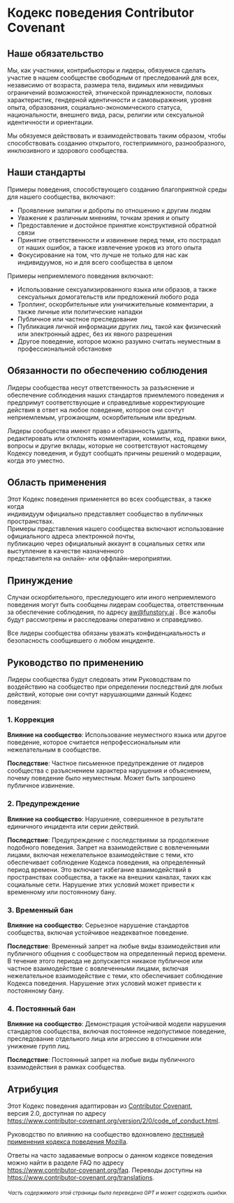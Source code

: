 # Кодекс поведения Contributor Covenant

## Наше обязательство

Мы, как участники, контрибьюторы и лидеры, обязуемся сделать участие в нашем сообществе свободным от преследований для всех, независимо от возраста, размера тела, видимых или невидимых ограничений возможностей, этнической принадлежности, половых характеристик, гендерной идентичности и самовыражения, уровня опыта, образования, социально-экономического статуса, национальности, внешнего вида, расы, религии или сексуальной идентичности и ориентации.

Мы обязуемся действовать и взаимодействовать таким образом, чтобы способствовать созданию открытого, гостеприимного, разнообразного, инклюзивного и здорового сообщества.

## Наши стандарты

Примеры поведения, способствующего созданию благоприятной среды для нашего сообщества, включают:

* Проявление эмпатии и доброты по отношению к другим людям
* Уважение к различным мнениям, точкам зрения и опыту
* Предоставление и достойное принятие конструктивной обратной связи
* Принятие ответственности и извинение перед теми, кто пострадал от наших ошибок, а также извлечение уроков из этого опыта
* Фокусирование на том, что лучше не только для нас как индивидуумов, но и для всего сообщества в целом

Примеры неприемлемого поведения включают:

* Использование сексуализированного языка или образов, а также сексуальных домогательств или предложений любого рода  
* Троллинг, оскорбительные или уничижительные комментарии, а также личные или политические нападки  
* Публичное или частное преследование  
* Публикация личной информации других лиц, такой как физический или электронный адрес, без их явного разрешения  
* Другое поведение, которое можно разумно считать неуместным в профессиональной обстановке

## Обязанности по обеспечению соблюдения

Лидеры сообщества несут ответственность за разъяснение и обеспечение соблюдения наших стандартов приемлемого поведения и предпримут соответствующие и справедливые корректирующие действия в ответ на любое поведение, которое они сочтут неприемлемым, угрожающим, оскорбительным или вредным.

Лидеры сообщества имеют право и обязанность удалять, редактировать или отклонять комментарии, коммиты, код, правки вики, вопросы и другие вклады, которые не соответствуют настоящему Кодексу поведения, и будут сообщать причины решений о модерации, когда это уместно.

## Область применения

Этот Кодекс поведения применяется во всех сообществах, а также когда  
индивидуум официально представляет сообщество в публичных пространствах.  
Примеры представления нашего сообщества включают использование официального адреса электронной почты,  
публикацию через официальный аккаунт в социальных сетях или выступление в качестве назначенного  
представителя на онлайн- или оффлайн-мероприятии.

## Принуждение

Случаи оскорбительного, преследующего или иного неприемлемого поведения могут быть
сообщены лидерам сообщества, ответственным за обеспечение соблюдения, по адресу
aw@funstory.ai .
Все жалобы будут рассмотрены и расследованы оперативно и справедливо.

Все лидеры сообщества обязаны уважать конфиденциальность и безопасность
сообщившего о любом инциденте.

## Руководство по применению

Лидеры сообщества будут следовать этим Руководствам по воздействию на сообщество при определении последствий для любых действий, которые они сочтут нарушающими данный Кодекс поведения:

### 1. Коррекция

**Влияние на сообщество**: Использование неуместного языка или другое поведение, которое считается непрофессиональным или нежелательным в сообществе.

**Последствие**: Частное письменное предупреждение от лидеров сообщества с разъяснением характера нарушения и объяснением, почему поведение было неуместным. Может быть запрошено публичное извинение.

### 2. Предупреждение

**Влияние на сообщество**: Нарушение, совершенное в результате единичного инцидента или серии действий.

**Последствие**: Предупреждение с последствиями за продолжение подобного поведения. Запрет на взаимодействие с вовлеченными лицами, включая нежелательное взаимодействие с теми, кто обеспечивает соблюдение Кодекса поведения, на определенный период времени. Это включает избегание взаимодействий в пространствах сообщества, а также на внешних каналах, таких как социальные сети. Нарушение этих условий может привести к временному или постоянному бану.

### 3. Временный бан

**Влияние на сообщество**: Серьезное нарушение стандартов сообщества, включая устойчивое неадекватное поведение.

**Последствие**: Временный запрет на любые виды взаимодействия или публичного общения с сообществом на определенный период времени. В течение этого периода не допускается никакое публичное или частное взаимодействие с вовлеченными лицами, включая нежелательное взаимодействие с теми, кто обеспечивает соблюдение Кодекса поведения. Нарушение этих условий может привести к постоянному бану.

### 4. Постоянный бан

**Влияние на сообщество**: Демонстрация устойчивой модели нарушения стандартов сообщества, включая постоянное недопустимое поведение, преследование отдельного лица или агрессию в отношении или унижение групп лиц.

**Последствие**: Постоянный запрет на любые виды публичного взаимодействия в рамках сообщества.

## Атрибуция

Этот Кодекс поведения адаптирован из [Contributor Covenant][homepage],  
версия 2.0, доступная по адресу  
https://www.contributor-covenant.org/version/2/0/code_of_conduct.html.  

Руководство по влиянию на сообщество вдохновлено [лестницей применения кодекса поведения Mozilla](https://github.com/mozilla/diversity).  

[homepage]: https://www.contributor-covenant.org  

Ответы на часто задаваемые вопросы о данном кодексе поведения можно найти в разделе FAQ по адресу  
https://www.contributor-covenant.org/faq. Переводы доступны на  
https://www.contributor-covenant.org/translations.

<div align="right"> 
<h6><small>Часть содержимого этой страницы была переведена GPT и может содержать ошибки.</small></h6>